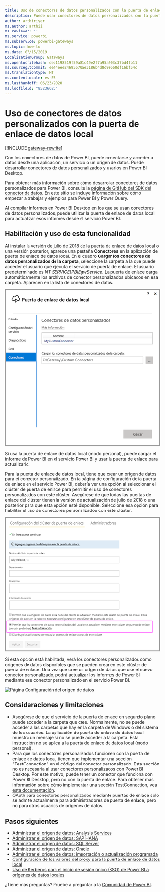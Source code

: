 ```yaml
---
title: Uso de conectores de datos personalizados con la puerta de enlace de datos local
description: Puede usar conectores de datos personalizados con la puerta de enlace de datos local.
author: arthiriyer
ms.author: arthii
ms.reviewer: ''
ms.service: powerbi
ms.subservice: powerbi-gateways
ms.topic: how-to
ms.date: 07/15/2019
LocalizationGroup: Gateways
ms.openlocfilehash: dea1198519f59a81c49e2f7a95a903c37bd4fb11
ms.sourcegitcommit: eef4eee24695570ae3186b4d8d99660df16bf54c
ms.translationtype: HT
ms.contentlocale: es-ES
ms.lasthandoff: 06/23/2020
ms.locfileid: "85236623"
---
```

# <a name="use-custom-data-connectors-with-the-on-premises-data-gateway"></a>Uso de conectores de datos personalizados con la puerta de enlace de datos local

[!INCLUDE [gateway-rewrite](../includes/gateway-rewrite.md)]

Con los conectores de datos de Power BI, puede conectarse y acceder a datos desde una aplicación, un servicio o un origen de datos. Puede desarrollar conectores de datos personalizados y usarlos en Power BI Desktop.

Para obtener más información sobre cómo desarrollar conectores de datos personalizados para Power BI, consulte la [página de GitHub del SDK del conector de datos](https://aka.ms/dataconnectors). En este sitio se incluye información sobre cómo empezar a trabajar y ejemplos para Power BI y Power Query.

Al compilar informes en Power BI Desktop en los que se usan conectores de datos personalizados, puede utilizar la puerta de enlace de datos local para actualizar esos informes desde el servicio Power BI.

## <a name="enable-and-use-this-capability"></a>Habilitación y uso de esta funcionalidad

Al instalar la versión de julio de 2018 de la puerta de enlace de datos local o una versión posterior, aparece una pestaña **Conectores** en la aplicación de puerta de enlace de datos local. En el cuadro **Cargar los conectores de datos personalizados de la carpeta**, seleccione la carpeta a la que puede acceder el usuario que ejecuta el servicio de puerta de enlace. El usuario predeterminado es *NT SERVICE\PBIEgwService*. La puerta de enlace carga automáticamente los archivos de conector personalizados ubicados en esa carpeta. Aparecen en la lista de conectores de datos.

![Conectores de datos personalizados](media/service-gateway-custom-connectors/gateway-onprem-customconnector1.png)

Si usa la puerta de enlace de datos local (modo personal), puede cargar el informe de Power BI en el servicio Power BI y usar la puerta de enlace para actualizarlo.

Para la puerta de enlace de datos local, tiene que crear un origen de datos para el conector personalizado. En la página de configuración de la puerta de enlace en el servicio Power BI, debería ver una opción al seleccionar el clúster de puerta de enlace para permitir el uso de conectores personalizados con este clúster. Asegúrese de que todas las puertas de enlace del clúster tienen la versión de actualización de julio de 2018 o una posterior para que esta opción esté disponible. Seleccione esa opción para habilitar el uso de conectores personalizados con este clúster.

![Página Configuración del clúster de puerta de enlace](media/service-gateway-custom-connectors/gateway-onprem-customconnector2.png)

Si esta opción está habilitada, verá los conectores personalizados como orígenes de datos disponibles que se pueden crear en este clúster de puerta de enlace. Una vez que cree un origen de datos que use el nuevo conector personalizado, podrá actualizar los informes de Power BI mediante ese conector personalizado en el servicio Power BI.

![Página Configuración del origen de datos](media/service-gateway-custom-connectors/gateway-onprem-customconnector3.png)

## <a name="considerations-and-limitations"></a>Consideraciones y limitaciones

* Asegúrese de que el servicio de la puerta de enlace en segundo plano puede acceder a la carpeta que cree. Normalmente, no se puede acceder a las carpetas que hay en la carpeta de Windows o del sistema de los usuarios. La aplicación de puerta de enlace de datos local muestra un mensaje si no se puede acceder a la carpeta. Esta instrucción no se aplica a la puerta de enlace de datos local (modo personal).
* Para que los conectores personalizados funcionen con la puerta de enlace de datos local, tienen que implementar una sección "TestConnection" en el código del conector personalizado. Esta sección no es necesaria al usar conectores personalizados con Power BI Desktop. Por este motivo, puede tener un conector que funciona con Power BI Desktop, pero no con la puerta de enlace. Para obtener más información sobre cómo implementar una sección TestConnection, vea [esta documentación](https://github.com/Microsoft/DataConnectors/blob/master/docs/m-extensions.md#implementing-testconnection-for-gateway-support).
* OAuth para conectores personalizados mediante puertas de enlace solo se admite actualmente para administradores de puerta de enlace, pero no para otros usuarios de orígenes de datos.

## <a name="next-steps"></a>Pasos siguientes

* [Administrar el origen de datos: Analysis Services](service-gateway-enterprise-manage-ssas.md)  
* [Administrar el origen de datos: SAP HANA](service-gateway-enterprise-manage-sap.md)  
* [Administrar el origen de datos: SQL Server](service-gateway-enterprise-manage-sql.md)  
* [Administrar el origen de datos: Oracle](service-gateway-onprem-manage-oracle.md)  
* [Administrar el origen de datos: importación o actualización programada](service-gateway-enterprise-manage-scheduled-refresh.md)
* [Configuración de los valores del proxy para la puerta de enlace de datos local](/data-integration/gateway/service-gateway-proxy)
* [Uso de Kerberos para el inicio de sesión único (SSO) de Power BI a orígenes de datos locales](service-gateway-sso-kerberos.md)  

¿Tiene más preguntas? Pruebe a preguntar a la [Comunidad de Power BI](https://community.powerbi.com/).
